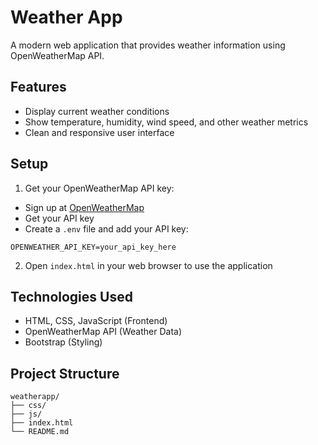 # Weather App

A modern web application that provides weather information using OpenWeatherMap API.

## Features

- Display current weather conditions
- Show temperature, humidity, wind speed, and other weather metrics
- Clean and responsive user interface

## Setup

1. Get your OpenWeatherMap API key:
- Sign up at [OpenWeatherMap](https://openweathermap.org/api)
- Get your API key
- Create a `.env` file and add your API key:
```
OPENWEATHER_API_KEY=your_api_key_here
```

2. Open `index.html` in your web browser to use the application

## Technologies Used

- HTML, CSS, JavaScript (Frontend)
- OpenWeatherMap API (Weather Data)
- Bootstrap (Styling)

## Project Structure

```
weatherapp/
├── css/
├── js/
├── index.html
└── README.md
```
